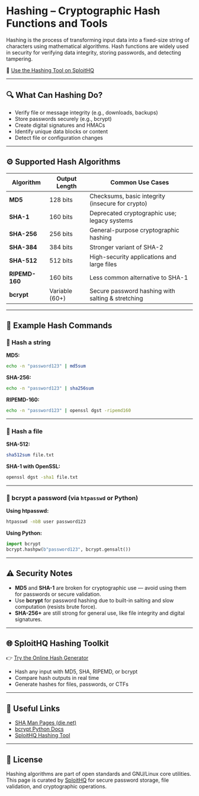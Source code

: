 # Hashing – Cryptographic Hash Functions and Tools

Hashing is the process of transforming input data into a fixed-size string of characters using mathematical algorithms. Hash functions are widely used in security for verifying data integrity, storing passwords, and detecting tampering.

🔗 [Use the Hashing Tool on SploitHQ](https://sploithq.com/hashing)

---

## 🔍 What Can Hashing Do?

- Verify file or message integrity (e.g., downloads, backups)
- Store passwords securely (e.g., bcrypt)
- Create digital signatures and HMACs
- Identify unique data blocks or content
- Detect file or configuration changes

---

## ⚙️ Supported Hash Algorithms

| Algorithm     | Output Length | Common Use Cases                                |
|---------------|----------------|-------------------------------------------------|
| **MD5**       | 128 bits       | Checksums, basic integrity (insecure for crypto)|
| **SHA-1**     | 160 bits       | Deprecated cryptographic use; legacy systems    |
| **SHA-256**   | 256 bits       | General-purpose cryptographic hashing           |
| **SHA-384**   | 384 bits       | Stronger variant of SHA-2                       |
| **SHA-512**   | 512 bits       | High-security applications and large files      |
| **RIPEMD-160**| 160 bits       | Less common alternative to SHA-1                |
| **bcrypt**    | Variable (60+) | Secure password hashing with salting & stretching|

---

## 🧰 Example Hash Commands

### 🔐 Hash a string

**MD5:**
```bash
echo -n "password123" | md5sum
```

**SHA-256:**
```bash
echo -n "password123" | sha256sum
```

**RIPEMD-160:**
```bash
echo -n "password123" | openssl dgst -ripemd160
```

---

### 🔐 Hash a file

**SHA-512:**
```bash
sha512sum file.txt
```

**SHA-1 with OpenSSL:**
```bash
openssl dgst -sha1 file.txt
```

---

### 🔐 bcrypt a password (via `htpasswd` or Python)

**Using htpasswd:**
```bash
htpasswd -nbB user password123
```

**Using Python:**
```python
import bcrypt
bcrypt.hashpw(b"password123", bcrypt.gensalt())
```

---

## ⚠️ Security Notes

- **MD5** and **SHA-1** are broken for cryptographic use — avoid using them for passwords or secure validation.
- Use **bcrypt** for password hashing due to built-in salting and slow computation (resists brute force).
- **SHA-256+** are still strong for general use, like file integrity and digital signatures.

---

## 🌐 SploitHQ Hashing Toolkit

👉 [Try the Online Hash Generator](https://sploithq.com/hashing)

- Hash any input with MD5, SHA, RIPEMD, or bcrypt
- Compare hash outputs in real time
- Generate hashes for files, passwords, or CTFs

---

## 🔗 Useful Links

- [SHA Man Pages (die.net)](https://linux.die.net/man/1/sha256sum)
- [bcrypt Python Docs](https://pypi.org/project/bcrypt/)
- [SploitHQ Hashing Tool](https://sploithq.com/hashing)

---

## 📄 License

Hashing algorithms are part of open standards and GNU/Linux core utilities.  
This page is curated by [SploitHQ](https://sploithq.com) for secure password storage, file validation, and cryptographic operations.

